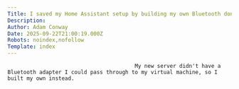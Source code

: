 ```yaml
---
Title: I saved my Home Assistant setup by building my own Bluetooth dongle with an nRF52840
Description: 
Author: Adam Conway
Date: 2025-09-22T21:00:19.000Z
Robots: noindex,nofollow
Template: index
---
```


                                            My new server didn't have a Bluetooth adapter I could pass through to my virtual machine, so I built my own instead.
                                        